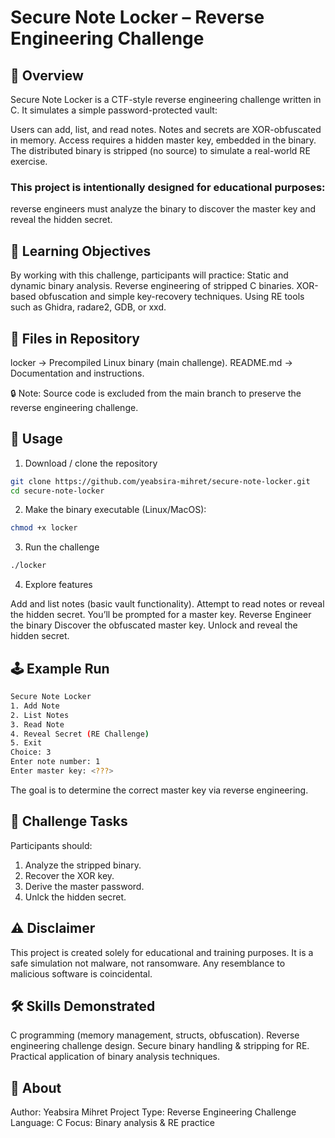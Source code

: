 # Secure Note Locker – Reverse Engineering Challenge
## 📖 Overview

Secure Note Locker is a CTF-style reverse engineering challenge written in C.
It simulates a simple password-protected vault:

Users can add, list, and read notes.
Notes and secrets are XOR-obfuscated in memory.
Access requires a hidden master key, embedded in the binary.
The distributed binary is stripped (no source) to simulate a real-world RE exercise.

### This project is intentionally designed for educational purposes:
reverse engineers must analyze the binary to discover the master key and reveal the hidden secret.

## 🎯 Learning Objectives

By working with this challenge, participants will practice:
Static and dynamic binary analysis.
Reverse engineering of stripped C binaries.
XOR-based obfuscation and simple key-recovery techniques.
Using RE tools such as Ghidra, radare2, GDB, or xxd.

## 📂 Files in Repository

locker → Precompiled Linux binary (main challenge).
README.md → Documentation and instructions.

🔒 Note: Source code is excluded from the main branch to preserve the reverse engineering challenge.

## 🚀 Usage

1. Download / clone the repository
```bash
git clone https://github.com/yeabsira-mihret/secure-note-locker.git
cd secure-note-locker
```
2. Make the binary executable (Linux/MacOS):
```bash
chmod +x locker
```
3. Run the challenge
```bash
./locker
```
4. Explore features

Add and list notes (basic vault functionality).
Attempt to read notes or reveal the hidden secret.
You’ll be prompted for a master key.
Reverse Engineer the binary
Discover the obfuscated master key.
Unlock and reveal the hidden secret.

## 🕹 Example Run
```bash
Secure Note Locker
1. Add Note
2. List Notes
3. Read Note
4. Reveal Secret (RE Challenge)
5. Exit
Choice: 3
Enter note number: 1
Enter master key: <???>
```
The goal is to determine the correct master key via reverse engineering.

## 🧩 Challenge Tasks

Participants should:

1. Analyze the stripped binary.
2. Recover the XOR key.
3. Derive the master password.
4. Unlck the hidden secret.


## ⚠️ Disclaimer

This project is created solely for educational and training purposes.
It is a safe simulation not malware, not ransomware.
Any resemblance to malicious software is coincidental.

## 🛠 Skills Demonstrated

C programming (memory management, structs, obfuscation).
Reverse engineering challenge design.
Secure binary handling & stripping for RE.
Practical application of binary analysis techniques.

## 📌 About

Author: Yeabsira Mihret
Project Type: Reverse Engineering Challenge
Language: C
Focus: Binary analysis & RE practice
